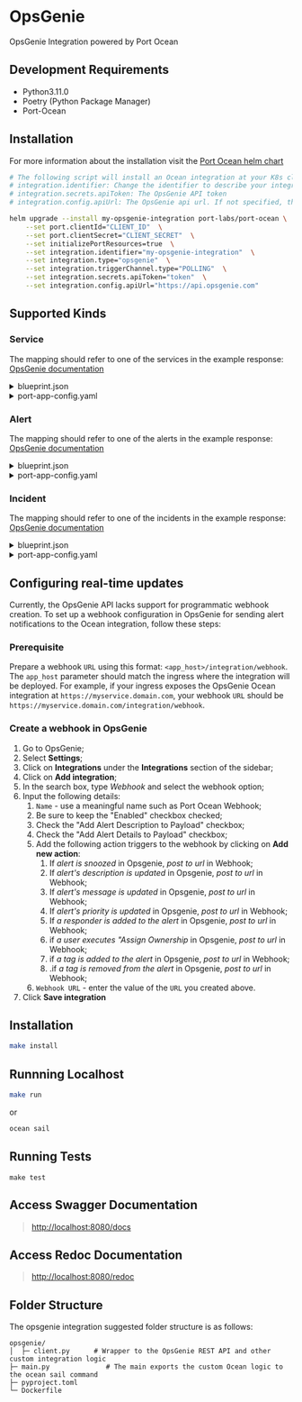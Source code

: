 # OpsGenie

OpsGenie Integration powered by Port Ocean

## Development Requirements

- Python3.11.0
- Poetry (Python Package Manager)
- Port-Ocean

## Installation

For more information about the installation visit the [Port Ocean helm chart](https://github.com/port-labs/helm-charts/tree/main/charts/port-ocean)

```bash
# The following script will install an Ocean integration at your K8s cluster using helm
# integration.identifier: Change the identifier to describe your integration
# integration.secrets.apiToken: The OpsGenie API token
# integration.config.apiUrl: The OpsGenie api url. If not specified, the default will be https://api.opsgenie.com. If you are using the EU instance of Opsgenie, the apiURL needs to be https://api.eu.opsgenie.com for requests to be executed.

helm upgrade --install my-opsgenie-integration port-labs/port-ocean \
	--set port.clientId="CLIENT_ID"  \
	--set port.clientSecret="CLIENT_SECRET"  \
	--set initializePortResources=true  \
	--set integration.identifier="my-opsgenie-integration"  \
	--set integration.type="opsgenie"  \
	--set integration.triggerChannel.type="POLLING"  \
	--set integration.secrets.apiToken="token"  \
	--set integration.config.apiUrl="https://api.opsgenie.com"
```

## Supported Kinds

### Service

The mapping should refer to one of the services in the example response: [OpsGenie documentation](https://docs.opsgenie.com/docs/service-api)

<details>
<summary>blueprint.json</summary>

```json
{
   "identifier":"opsGenieService",
   "description":"This blueprint represents an OpsGenie service in our software catalog",
   "title":"OpsGenie Service",
   "icon":"OpsGenie",
   "schema":{
      "properties":{
         "description":{
            "type":"string",
            "title":"Description",
            "icon":"DefaultProperty"
         },
         "url":{
            "title":"URL",
            "type":"string",
            "description":"URL to the service",
            "format":"url",
            "icon":"DefaultProperty"
         },
         "tags":{
            "type":"array",
            "items":{
               "type":"string"
            },
            "title":"Tags",
            "icon":"DefaultProperty"
         },
         "oncallTeam":{
            "type":"string",
            "title":"OnCall Team",
            "description":"Name of the team responsible for this service",
            "icon":"DefaultProperty"
         },
         "teamMembers":{
            "icon":"TwoUsers",
            "type":"array",
            "items":{
               "type":"string",
               "format":"user"
            },
            "title":"Team Members",
            "description":"Members of team responsible for this service"
         },
         "oncallUsers":{
            "icon":"TwoUsers",
            "type":"array",
            "items":{
               "type":"string",
               "format":"user"
            },
            "title":"Oncall Users",
            "description":"Who is on call for this service"
         },
         "numOpenIncidents":{
            "title":"Number of Open Incidents",
            "type":"number"
         }
      },
      "required":[]
   },
   "mirrorProperties":{},
   "calculationProperties":{
      "teamSize":{
         "title":"Team Size",
         "icon":"DefaultProperty",
         "description":"Size of the team",
         "calculation":".properties.teamMembers | length",
         "type":"number"
      }
   },
   "relations":{}
}
```

</details>
<details>
  <summary>port-app-config.yaml</summary>

```yaml
resources:
  - kind: service
    selector:
      query: 'true'
    port:
      entity:
        mappings:
          identifier: .name | gsub("[^a-zA-Z0-9@_.:/=-]"; "-") | tostring
          title: .name
          blueprint: '"opsGenieService"'
          properties:
            description: .description
            url: .links.web
            tags: .tags
            oncallTeam: .__team.name
            teamMembers: '[.__team.members[].user.username]'
            oncallUsers: .__oncalls.onCallRecipients
            numOpenIncidents: '[ .__incidents[] | select(.status == "open")] | length'
```

</details>

### Alert

The mapping should refer to one of the alerts in the example response: [OpsGenie documentation](https://docs.opsgenie.com/docs/alert-api#list-alerts)

<details>
<summary>blueprint.json</summary>

```json
{
   "identifier":"opsGenieAlert",
   "description":"This blueprint represents an OpsGenie alert in our software catalog",
   "title":"OpsGenie Alert",
   "icon":"OpsGenie",
   "schema":{
      "properties":{
         "description":{
            "title":"Description",
            "type":"string"
         },
         "status":{
            "type":"string",
            "title":"Status",
            "enum":[
               "closed",
               "open"
            ],
            "enumColors":{
               "closed":"green",
               "open":"red"
            },
            "description":"The status of the alert"
         },
         "acknowledged":{
            "type":"boolean",
            "title":"Acknowledged"
         },
         "tags":{
            "type":"array",
            "items":{
               "type":"string"
            },
            "title":"Tags"
         },
         "responders":{
            "type":"array",
            "title":"Responders",
            "description":"Responders to the alert"
         },
         "integration":{
            "type":"string",
            "title":"Integration",
            "description":"The name of the Integration"
         },
         "priority":{
            "type":"string",
            "title":"Priority"
         },
         "sourceName":{
            "type":"string",
            "title":"Source Name",
            "description":"Alert source name"
         },
         "createdBy":{
            "title":"Created By",
            "type":"string",
            "format":"user"
         },
         "createdAt":{
            "title":"Create At",
            "type":"string",
            "format":"date-time"
         },
         "updatedAt":{
            "title":"Updated At",
            "type":"string",
            "format":"date-time"
         },
         "count":{
            "title":"Count",
            "type":"number"
         }
      },
      "required":[]
   },
   "mirrorProperties":{},
   "calculationProperties":{},
   "relations":{
      "relatedIncident":{
         "title":"Related Incident",
         "target":"opsGenieIncident",
         "required":false,
         "many":false
      }
   }
}
```

</details>
<details>
  <summary>port-app-config.yaml</summary>

```yaml
resources:
  - kind: alert
    selector:
      query: 'true'
    port:
      entity:
        mappings:
          identifier: .id
          title: .message
          blueprint: '"opsGenieAlert"'
          properties:
            status: .status
            acknowledged: .acknowledged
            responders: .responders
            priority: .priority
            sourceName: .source
            tags: .tags
            count: .count
            createdBy: .owner
            createdAt: .createdAt
            updatedAt: .updatedAt
            description: .description
            integration: .integration.name
          relations:
            relatedIncident: .__relatedIncident.id
```

</details>

### Incident

The mapping should refer to one of the incidents in the example response: [OpsGenie documentation](https://docs.opsgenie.com/docs/incident-api#list-incidents)

<details>
<summary>blueprint.json</summary>

```json
{
   "identifier":"opsGenieIncident",
   "description":"This blueprint represents an OpsGenie incident in our software catalog",
   "title":"OpsGenie Incident",
   "icon":"OpsGenie",
   "schema":{
      "properties":{
         "description":{
            "title":"Description",
            "type":"string"
         },
         "status":{
            "type":"string",
            "title":"Status",
            "enum":[
               "closed",
               "open",
               "resolved"
            ],
            "enumColors":{
               "closed":"blue",
               "open":"red",
               "resolved":"green"
            },
            "description":"The status of the incident"
         },
         "url":{
            "type":"string",
            "format":"url",
            "title":"URL"
         },
         "tags":{
            "type":"array",
            "items":{
               "type":"string"
            },
            "title":"Tags"
         },
         "responders":{
            "type":"array",
            "title":"Responders",
            "description":"Responders to the alert"
         },
         "priority":{
            "type":"string",
            "title":"Priority"
         },
         "createdAt":{
            "title":"Create At",
            "type":"string",
            "format":"date-time"
         },
         "updatedAt":{
            "title":"Updated At",
            "type":"string",
            "format":"date-time"
         }
      },
      "required":[]
   },
   "mirrorProperties":{},
   "calculationProperties":{},
   "relations":{
      "services":{
         "title":"Impacted Services",
         "target":"opsGenieService",
         "many":true,
         "required":false
      }
   }
}
```

</details>
<details>
  <summary>port-app-config.yaml</summary>

```yaml
resources:
  - kind: incident
    selector:
      query: 'true'
    port:
      entity:
        mappings:
          identifier: .id
          title: .message
          blueprint: '"opsGenieIncident"'
          properties:
            status: .status
            responders: .responders
            priority: .priority
            tags: .tags
            url: .links.web
            createdAt: .createdAt
            updatedAt: .updatedAt
            description: .description
          relations:
            services: '[.__impactedServices[] | .name | gsub("[^a-zA-Z0-9@_.:/=-]"; "-") | tostring]'
```

</details>

## Configuring real-time updates

Currently, the OpsGenie API lacks support for programmatic webhook creation. To set up a webhook configuration in OpsGenie for sending alert notifications to the Ocean integration, follow these steps:

### Prerequisite

Prepare a webhook `URL` using this format: `<app_host>/integration/webhook`. The `app_host` parameter should match the ingress where the integration will be deployed. For example, if your ingress exposes the OpsGenie Ocean integration at `https://myservice.domain.com`, your webhook `URL` should be `https://myservice.domain.com/integration/webhook`.

### Create a webhook in OpsGenie

1. Go to OpsGenie;
2. Select **Settings**;
3. Click on **Integrations** under the **Integrations** section of the sidebar;
4. Click on **Add integration**;
5. In the search box, type _Webhook_ and select the webhook option;
6. Input the following details:
   1. `Name` - use a meaningful name such as Port Ocean Webhook;
   2. Be sure to keep the "Enabled" checkbox checked;
   3. Check the "Add Alert Description to Payload" checkbox;
   4. Check the "Add Alert Details to Payload" checkbox;
   5. Add the following action triggers to the webhook by clicking on **Add new action**:
      1. If _alert is snoozed_ in Opsgenie, _post to url_ in Webhook;
      2. If _alert's description is updated_ in Opsgenie, _post to url_ in Webhook;
      3. If _alert's message is updated_ in Opsgenie, _post to url_ in Webhook;
      4. If _alert's priority is updated_ in Opsgenie, _post to url_ in Webhook;
      5. If _a responder is added to the alert_ in Opsgenie, _post to url_ in Webhook;
      6. if _a user executes "Assign Ownership_ in Opsgenie, _post to url_ in Webhook;
      7. if _a tag is added to the alert_ in Opsgenie, _post to url_ in Webhook;
      8. .if _a tag is removed from the alert_ in Opsgenie, _post to url_ in Webhook;
   6. `Webhook URL` - enter the value of the `URL` you created above.
7. Click **Save integration**

## Installation

```sh
make install
```

## Runnning Localhost

```sh
make run
```

or

```sh
ocean sail
```

## Running Tests

`make test`

## Access Swagger Documentation

> <http://localhost:8080/docs>

## Access Redoc Documentation

> <http://localhost:8080/redoc>

## Folder Structure

The opsgenie integration suggested folder structure is as follows:

```
opsgenie/
│  ├─ client.py      # Wrapper to the OpsGenie REST API and other custom integration logic
├─ main.py              # The main exports the custom Ocean logic to the ocean sail command
├─ pyproject.toml
└─ Dockerfile
```